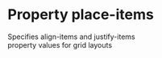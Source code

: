 # Property place-items

Specifies align-items and justify-items  
property values for grid layouts  
